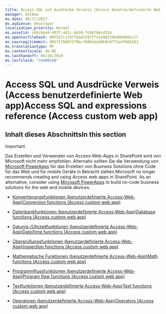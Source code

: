 ```yaml
---
title: Access SQL und Ausdrücke Verweis (Access benutzerdefinierte Web app)
manager: kelbow
ms.date: 08/17/2017
ms.audience: Developer
localization_priority: Normal
ms.assetid: c68cbbe9-d97f-4d1c-b639-fc067b6cd316
ms.openlocfilehash: 09f527c1fd77da47287ff41a9d23d6d0b9682c17
ms.sourcegitcommit: 8657170d071f9bcf680aba50b9c07f2a4fb82283
ms.translationtype: MT
ms.contentlocale: de-DE
ms.lasthandoff: 04/28/2019
ms.locfileid: "33408180"
---
```

# <a name="access-sql-and-expressions-reference-access-custom-web-app"></a><span data-ttu-id="4968c-102">Access SQL und Ausdrücke Verweis (Access benutzerdefinierte Web app)</span><span class="sxs-lookup"><span data-stu-id="4968c-102">Access SQL and expressions reference (Access custom web app)</span></span>

## <a name="in-this-section"></a><span data-ttu-id="4968c-103">Inhalt dieses Abschnitts</span><span class="sxs-lookup"><span data-stu-id="4968c-103">In this section</span></span>

> [!IMPORTANT]
> <span data-ttu-id="4968c-p101">Das Erstellen und Verwenden von Access-Web-Apps in SharePoint wird von Microsoft nicht mehr empfohlen. Alternativ sollten Sie die Verwendung von [Microsoft PowerApps](https://powerapps.microsoft.com/en-us/) für das Erstellen von Business Solutions ohne Code für das Web und für mobile Geräte in Betracht ziehen.</span><span class="sxs-lookup"><span data-stu-id="4968c-p101">Microsoft no longer recommends creating and using Access web apps in SharePoint. As an alternative, consider using [Microsoft PowerApps](https://powerapps.microsoft.com/en-us/) to build no-code business solutions for the web and mobile devices.</span></span> 
  
- [<span data-ttu-id="4968c-106">Konvertierungsfunktionen (benutzerdefinierte Access-Web-App)</span><span class="sxs-lookup"><span data-stu-id="4968c-106">Conversion functions (Access custom web app)</span></span>](conversion-functions-access-custom-web-app.md)
    
- [<span data-ttu-id="4968c-107">Datenbankfunktionen (benutzerdefinierte Access-Web-App)</span><span class="sxs-lookup"><span data-stu-id="4968c-107">Database functions (Access custom web app)</span></span>](database-functions-access-custom-web-app.md)
    
- [<span data-ttu-id="4968c-108">Datums-/Uhrzeitfunktionen (benutzerdefinierte Access-Web-App)</span><span class="sxs-lookup"><span data-stu-id="4968c-108">Date/time functions (Access custom web app)</span></span>](date-time-functionsaccess-custom-web-app.md)
    
- [<span data-ttu-id="4968c-109">Überprüfungsfunktionen (benutzerdefinierte Access-Web-App)</span><span class="sxs-lookup"><span data-stu-id="4968c-109">Inspection functions (Access custom web app)</span></span>](inspection-functions-access-custom-web-app.md)
    
- [<span data-ttu-id="4968c-110">Mathematische Funktionen (benutzerdefinierte Access-Web-App)</span><span class="sxs-lookup"><span data-stu-id="4968c-110">Math functions (Access custom web app)</span></span>](math-functions-access-custom-web-app.md)
    
- [<span data-ttu-id="4968c-111">Programmflussfunktionen (benutzerdefinierte Access-Web-App)</span><span class="sxs-lookup"><span data-stu-id="4968c-111">Program flow functions (Access custom web app)</span></span>](program-flow-functions-access-custom-web-app.md)
    
- [<span data-ttu-id="4968c-112">Textfunktionen (benutzerdefinierte Access-Web-App)</span><span class="sxs-lookup"><span data-stu-id="4968c-112">Text functions (Access custom web app)</span></span>](text-functions-access-custom-web-app.md)
    
- [<span data-ttu-id="4968c-113">Operatoren (benutzerdefinierte Access-Web-App)</span><span class="sxs-lookup"><span data-stu-id="4968c-113">Operators (Access custom web app)</span></span>](operators-access-custom-web-app.md)
    

